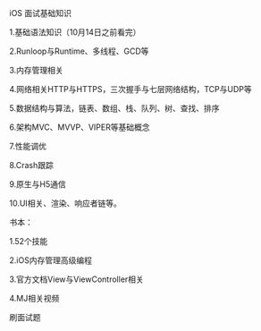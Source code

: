 iOS 面试基础知识

1.基础语法知识（10月14日之前看完）

2.Runloop与Runtime、多线程、GCD等

3.内存管理相关

4.网络相关HTTP与HTTPS，三次握手与七层网络结构，TCP与UDP等

5.数据结构与算法，链表、数组、栈、队列、树、查找、排序

6.架构MVC、MVVP、VIPER等基础概念

7.性能调优

8.Crash跟踪

9.原生与H5通信

10.UI相关、渲染、响应者链等。





书本：

1.52个技能

2.iOS内存管理高级编程

3.官方文档View与ViewController相关

4.MJ相关视频



刷面试题






